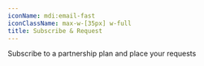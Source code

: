 ```yaml
---
iconName: mdi:email-fast
iconClassName: max-w-[35px] w-full
title: Subscribe & Request
---
```


Subscribe to a partnership plan and place your requests